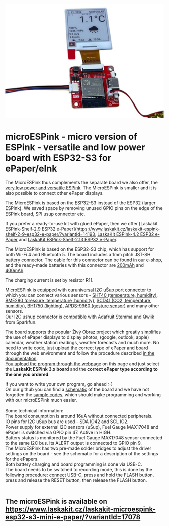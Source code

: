 ![MicroESPink](https://github.com/LaskaKit/microESPink/blob/main/img/microESPink.JPG)
# microESPink - micro version of ESPink - versatile and low power board with ESP32-S3 for ePaper/eInk

The MicroESPink thus complements the separate board we also offer, the [very low power and versatile ESPink](https://www.laskakit.cz/laskakit-espink-esp32-e-paper-pcb-antenna/?variantId=12419). The MicroESPink is smaller and it is also possible to connect other ePaper displays.</br>

The MicroESPink is based on the ESP32-S3 instead of the ESP32 (larger ESPink). We saved space by removing unused GPIO pins on the edge of the ESPink board, SPI usup connector etc.</br>

If you prefer a ready-to-use kit with glued ePaper, then we offer [Laskakit ESPink-Shelf-2.9 ESP32 e-Paper](https://www.laskakit.cz/laskakit-espink-shelf-2-9-esp32-e-paper/?variantId=14193, [LaskaKit ESPink-4.2 ESP32 e-Paper](https://www.laskakit.cz/laskakit-espink-42-esp32-e-paper-pcb-antenna/?variantId=13538) and [LaskaKit ESPink-Shelf-2.13 ESP32 e-Paper](https://www.laskakit.cz/laskakit-espink-shelf-213-esp32-e-paper/).</br>

The MicroESPink is based on the ESP32-S3 chip, which has support for both Wi-Fi 4 and Bluetooth 5. The board includes a 1mm pitch JST-SH battery connector. The cable for this connector can be found [in our e-shop](https://www.laskakit.cz/jst-sh-2-1-0mm-2pin-konektor-s-kabelem-10cm--oboustranny/), and the ready-made batteries with this connector are [200mAh](https://www.laskakit.cz/geb-lipol-baterie-302040-200mah-3-7v-jst-sh-2-0/) and [400mAh](https://www.laskakit.cz/geb-lipol-baterie-303048-400mah-3-7v-jst-sh-2-0/).</br>

The charging current is set by resistor R11.</br>

MicroESPink is equipped with our[universal I2C uŠup port connector](https://blog.laskakit.cz/predstavujeme-univerzalni-konektor-pro-propojeni-modulu-a-cidel-%CE%BCsup/) to which you can connect various sensors - [SHT40 (temperature, humidity)](https://www.laskakit.cz/laskakit-sht40-senzor-teploty-a-vlhkosti-vzduchu/), [BME280 (pressure, temperature, humidity)](https://www.laskakit.cz/arduino-senzor-tlaku--teploty-a-vlhkosti-bme280/), [SCD41 (CO2, temperature, humidity)](https://www.laskakit.cz/laskakit-scd41-senzor-co2--teploty-a-vlhkosti-vzduchu/), [BH1750 (lighting)](https://www.laskakit.cz/laskakit-bh1750-snimac-intenzity-osvetleni/), [APDS-9960 (gesture sensor)](https://www.laskakit.cz/laskakit-apds-9960-senzor-priblizeni-a-gest/) and many other sensors. </br>
Our I2C ushup connector is compatible with Adafruit Stemma and Qwiik from Sparkfun.</br>

The board supports the popular Živý Obraz project which greatly simplifies the use of ePaper displays to display photos, (google, outlook, apple) calendar, weather station readings, weather forecasts and much more. No need to write code, just upload the correct type of ePaper and board through the web environment and follow the procedure described [in the documentation](https://wiki.zivyobraz.eu/).</br>
[You upload the program through the webpage](https://zivyobraz.eu/?page=instalace) on this page and just select the <b>LaskaKit ESPink 3.x board</b> and the <b>correct ePaper type according to the one you ordered</b>.</br>

If you want to write your own program, go ahead :-)</br>
On our github you can find a [schematic](https://github.com/LaskaKit/microESPink/tree/main/HW) of the board and we have not forgotten the [sample codes](https://github.com/LaskaKit/microESPink/tree/main/SW), which should make programming and working with our microESPink much easier.</br>
</br>
Some technical information:</br>
The board consumption is around 16uA without connected peripherals.</br>
IO pins for I2C uŠup bus are used - SDA IO42 and SCL IO2.</br>
Power supply for external I2C sensors (uŠup), Fuel Gauge MAX17048 and ePaper is switched via GPIO pin 47. Active in HIGH.</br>
Battery status is monitored by the Fuel Gauge MAX17048 sensor connected to the same I2C bus. Its ALERT output is connected to GPIO pin 9.</br>
The MicroESPink has two pre-made solder bridges to adjust the driver settings on the board - see the schematic for a description of the settings for the ePapers.</br>
Both battery charging and board programming is done via USB-C.</br>
The board needs to be switched to recording mode, this is done by the following procedure: connect USB-C, press and hold the FLASH button, press and release the RESET button, then release the FLASH button.</br>
</br>
## The microESPink is available on https://www.laskakit.cz/laskakit-microespink-esp32-s3-mini-e-paper/?variantId=17078
